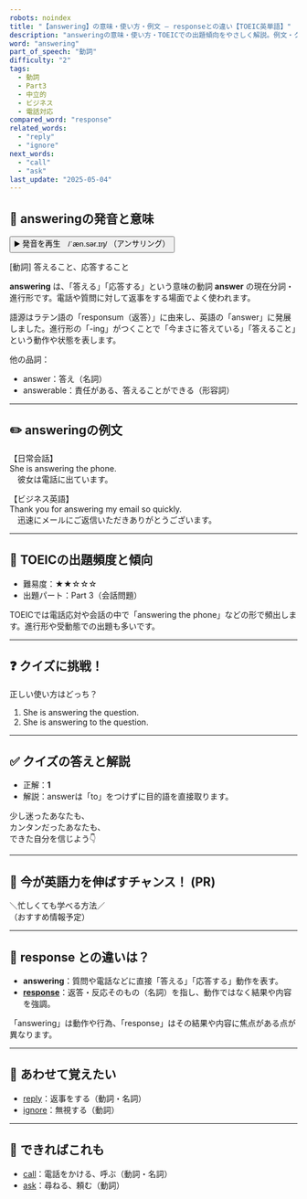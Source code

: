 ```yaml
---
robots: noindex
title: "【answering】の意味・使い方・例文 ― responseとの違い【TOEIC英単語】"
description: "answeringの意味・使い方・TOEICでの出題傾向をやさしく解説。例文・クイズ付きでresponseとの違いもわかりやすく学べます。"
word: "answering"
part_of_speech: "動詞"
difficulty: "2"
tags:
  - 動詞
  - Part3
  - 中立的
  - ビジネス
  - 電話対応
compared_word: "response"
related_words:
  - "reply"
  - "ignore"
next_words:
  - "call"
  - "ask"
last_update: "2025-05-04"
---
```


## 🔰 answeringの発音と意味

<button class="play-audio" onclick="playTTS('answering')">
  <span class="play-audio-main">
    ▶️ 発音を再生　/ˈæn.sər.ɪŋ/
  </span>
  <span class="play-audio-sub">
    （アンサリング）
  </span>
</button>

[動詞] 答えること、応答すること

**answering** は、「答える」「応答する」という意味の動詞 **answer** の現在分詞・進行形です。電話や質問に対して返事をする場面でよく使われます。

語源はラテン語の「responsum（返答）」に由来し、英語の「answer」に発展しました。進行形の「-ing」がつくことで「今まさに答えている」「答えること」という動作や状態を表します。

他の品詞：  
- answer：答え（名詞）
- answerable：責任がある、答えることができる（形容詞）

---

## ✏️ answeringの例文

【日常会話】  
She is answering the phone.  
　彼女は電話に出ています。

【ビジネス英語】  
Thank you for answering my email so quickly.  
　迅速にメールにご返信いただきありがとうございます。

---

## 🎯 TOEICの出題頻度と傾向

- 難易度：★★☆☆☆
- 出題パート：Part 3（会話問題）

TOEICでは電話応対や会話の中で「answering the phone」などの形で頻出します。進行形や受動態での出題も多いです。

---

## ❓ クイズに挑戦！

正しい使い方はどっち？

1. She is answering the question.  
2. She is answering to the question.

---

## ✅ クイズの答えと解説

- 正解：**1**
- 解説：answerは「to」をつけずに目的語を直接取ります。

少し迷ったあなたも、  
カンタンだったあなたも、  
できた自分を信じよう👇️

---

## 🚀 今が英語力を伸ばすチャンス！ (PR)

<div class="info-center">
＼忙しくても学べる方法／<br>  
（おすすめ情報予定）
</div>

---

## 🤔  response との違いは？

- **answering**：質問や電話などに直接「答える」「応答する」動作を表す。
- **[response](/response)**：返答・反応そのもの（名詞）を指し、動作ではなく結果や内容を強調。

「answering」は動作や行為、「response」はその結果や内容に焦点がある点が異なります。

---

## 🧩 あわせて覚えたい

- [reply](/reply)：返事をする（動詞・名詞）
- [ignore](/ignore)：無視する（動詞）

---

## 📖 できればこれも

- [call](/call)：電話をかける、呼ぶ（動詞・名詞）
- [ask](/ask)：尋ねる、頼む（動詞）

<!-- cvid: aid49_bid30 -->
